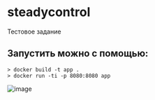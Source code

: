 # steadycontrol
Тестовое задание

## Запустить можно с помощью:
```
> docker build -t app .
> docker run -ti -p 8080:8080 app
```

![image](https://user-images.githubusercontent.com/56651670/202519967-60f02aa4-a765-4481-a031-4f21272152ab.png)
